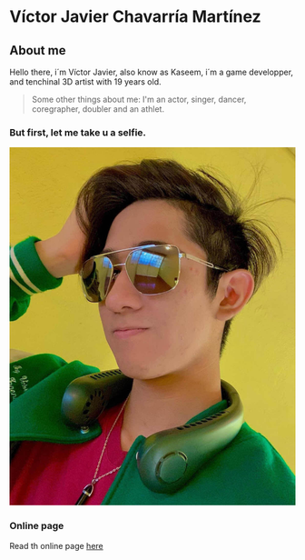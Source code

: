 # Víctor Javier Chavarría Martínez

## About me
Hello there, i´m Víctor Javier, also know as Kaseem, i´m a game developper, and tenchinal 3D artist with 19 years old.

>Some other things about me: I'm an actor, singer, dancer, coregrapher, doubler and an athlet.

### But first, let me take u a selfie.
![Kaseem´s Photo](./docs/img/Kaseem´s%20Photo.jpg)

### Online page
Read th online page [here](https://victorj-ch.github.io/MetodologiasWeb/)